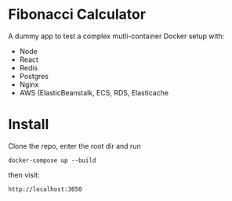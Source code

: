 # Fibonacci Calculator

A dummy app to test a complex mutli-container Docker setup with:

- Node
- React
- Redis
- Postgres
- Nginx
- AWS (ElasticBeanstalk, ECS, RDS, Elasticache

# Install
Clone the repo,  enter the root  dir and run

```
docker-compose up --build
```

then visit:


```
http://localhost:3050
```


